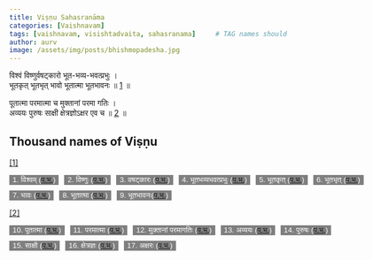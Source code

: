 ```yaml
---
title: Viṣṇu Sahasranāma
categories: [Vaishnavam]
tags: [vaishnavam, visishtadvaita, sahasranama]     # TAG names should always be lowercase
author: aurv
image: /assets/img/posts/bhishmopadesha.jpg
---
```


<div id="s1" style="position: absolute; left: -9999px;">Placeholder</div>

विश्वं विष्णुर्वषट्कारो भूत-भव्य-भवत्प्रभुः ।\
भूतकृत् भूतभृत् भावो भूतात्मा भूतभावनः ॥ [1](#n1) ॥

<div id="s2" style="position: absolute; left: -9999px;">Placeholder</div>

पूतात्मा परमात्मा च मुक्तानां परमा गतिः ।\
अव्ययः पुरुषः साक्षी क्षेत्रज्ञोऽक्षर एव च ॥ [2](#n2) ॥

## Thousand names of Viṣṇu

<div id="n1" style="position: absolute; left: -9999px;">Placeholder</div>

[[1]](#s1)

<div style="display: flex; gap: 10px; white-space: nowrap; margin-bottom: 10px;">
  <button style="background-color: #7f7f7f; color: white; border: black;">1. विश्वम् (<a target="_blank" href="https://aurvadahana.github.io/posts/vishnu-sahasranama-bgd-1/#tr1">प.भ.</a>)</button>
  <button style="background-color: #7f7f7f; color: white; border: black;">2. विष्णुः (<a target="_blank" href="https://aurvadahana.github.io/posts/vishnu-sahasranama-bgd-1/#tr2">प.भ.</a>)</button>
  <button style="background-color: #7f7f7f; color: white; border: black;">3. वषट्कारः (<a target="_blank" href="https://aurvadahana.github.io/posts/vishnu-sahasranama-bgd-1/#tr3">प.भ.</a>)</button>
  <button style="background-color: #7f7f7f; color: white; border: black;">4. भूतभव्यभवत्प्रभुः (<a target="_blank" href="https://aurvadahana.github.io/posts/vishnu-sahasranama-bgd-1/#tr4">प.भ.</a>)</button>
  <button style="background-color: #7f7f7f; color: white; border: black;">5. भूतकृत् (<a target="_blank" href="https://aurvadahana.github.io/posts/vishnu-sahasranama-bgd-1/#tr5">प.भ.</a>)</button>
  <button style="background-color: #7f7f7f; color: white; border: black;">6. भूतभृत् (<a target="_blank" href="https://aurvadahana.github.io/posts/vishnu-sahasranama-bgd-1/#tr6">प.भ.</a>)</button>
</div>

<div style="display: flex; gap: 10px; white-space: nowrap; margin-bottom: 10px;">
  <button style="background-color: #7f7f7f; color: white; border: black;">7. भावः (<a target="_blank" href="https://aurvadahana.github.io/posts/vishnu-sahasranama-bgd-1/#tr7">प.भ.</a>)</button>
  <button style="background-color: #7f7f7f; color: white; border: black;">8. भूतात्मा (<a target="_blank" href="https://aurvadahana.github.io/posts/vishnu-sahasranama-bgd-1/#tr8">प.भ.</a>)</button>
  <button style="background-color: #7f7f7f; color: white; border: black;">9. भूतभावनः(<a target="_blank" href="https://aurvadahana.github.io/posts/vishnu-sahasranama-bgd-1/#tr9">प.भ.</a>)</button>
</div>

<div id="n2" style="position: absolute; left: -9999px;">Placeholder</div>

[[2]](#s2)

<div style="display: flex; gap: 10px; white-space: nowrap; margin-bottom: 10px;">
  <button style="background-color: #7f7f7f; color: white; border: black;">10. पूतात्मा (<a target="_blank" href="https://aurvadahana.github.io/posts/vishnu-sahasranama-bgd-2/#tr10">प.भ.</a>)</button>
  <button style="background-color: #7f7f7f; color: white; border: black;">11. परमात्मा (<a target="_blank" href="https://aurvadahana.github.io/posts/vishnu-sahasranama-bgd-2/#tr11">प.भ.</a>)</button>
  <button style="background-color: #7f7f7f; color: white; border: black;">12. मुक्तानां परमागतिः (<a target="_blank" href="https://aurvadahana.github.io/posts/vishnu-sahasranama-bgd-2/#tr12">प.भ.</a>)</button>
  <button style="background-color: #7f7f7f; color: white; border: black;">13. अव्ययः (<a target="_blank" href="https://aurvadahana.github.io/posts/vishnu-sahasranama-bgd-2/#tr13">प.भ.</a>)</button>
  <button style="background-color: #7f7f7f; color: white; border: black;">14. पुरुषः (<a target="_blank" href="https://aurvadahana.github.io/posts/vishnu-sahasranama-bgd-2/#tr14">प.भ.</a>)</button>
</div>

<div style="display: flex; gap: 10px; white-space: nowrap; margin-bottom: 10px;">
  <button style="background-color: #7f7f7f; color: white; border: black;">15. साक्षी (<a target="_blank" href="https://aurvadahana.github.io/posts/vishnu-sahasranama-bgd-2/#tr15">प.भ.</a>)</button>
  <button style="background-color: #7f7f7f; color: white; border: black;">16. क्षेत्रज्ञः (<a target="_blank" href="https://aurvadahana.github.io/posts/vishnu-sahasranama-bgd-2/#tr16">प.भ.</a>)</button>
  <button style="background-color: #7f7f7f; color: white; border: black;">17. अक्षरः (<a target="_blank" href="https://aurvadahana.github.io/posts/vishnu-sahasranama-bgd-2/#tr17">प.भ.</a>)</button>
</div>
